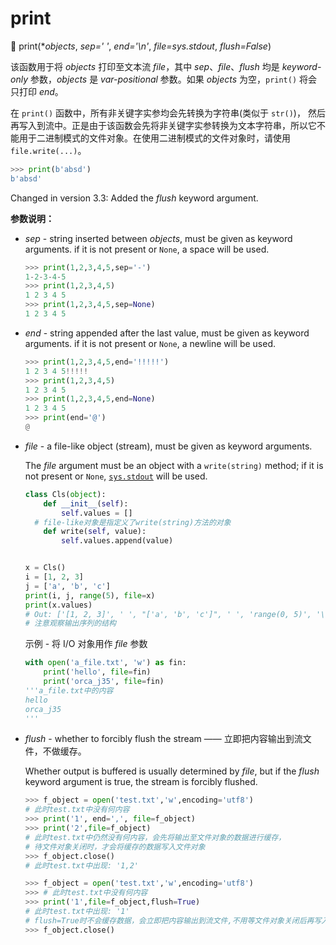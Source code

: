 # print

🔨 print(**objects*, *sep=' '*, *end='\n'*, *file=sys.stdout*, *flush=False*)

该函数用于将 *objects* 打印至文本流 *file*，其中 *sep*、*file*、*flush* 均是 *keyword-only* 参数，*objects* 是 *var-positional* 参数。如果 *objects* 为空，`print()` 将会只打印 *end*。

在 `print()` 函数中，所有非关键字实参均会先转换为字符串(类似于 `str()`)， 然后再写入到流中。正是由于该函数会先将非关键字实参转换为文本字符串，所以它不能用于二进制模式的文件对象。在使用二进制模式的文件对象时，请使用 `file.write(...)`。

```python
>>> print(b'absd')
b'absd'
```

Changed in version 3.3: Added the *flush* keyword argument.

**参数说明：**

- *sep* - string inserted between *objects*, must be given as keyword arguments. if it is not present or `None`, a space will be used.  

  ```python
  >>> print(1,2,3,4,5,sep='-')
  1-2-3-4-5
  >>> print(1,2,3,4,5)
  1 2 3 4 5
  >>> print(1,2,3,4,5,sep=None)
  1 2 3 4 5
  ```

- *end* - string appended after the last value, must be given as keyword arguments.  if it is not present or `None`, a newline will be used.  

  ```python
  >>> print(1,2,3,4,5,end='!!!!!')
  1 2 3 4 5!!!!!
  >>> print(1,2,3,4,5)
  1 2 3 4 5
  >>> print(1,2,3,4,5,end=None)
  1 2 3 4 5
  >>> print(end='@')
  @
  ```

- *file* - a file-like object (stream), must be given as keyword arguments. 

  The *file* argument must be an object with a `write(string)` method; if it is not present or `None`, [`sys.stdout`](https://docs.python.org/3.7/library/sys.html#sys.stdout) will be used. 

  ```python
  class Cls(object):
      def __init__(self):
          self.values = []
  	# file-like对象是指定义了write(string)方法的对象
      def write(self, value):
          self.values.append(value)
  
  
  x = Cls()
  i = [1, 2, 3]
  j = ['a', 'b', 'c']
  print(i, j, range(5), file=x)
  print(x.values)
  # Out: ['[1, 2, 3]', ' ', "['a', 'b', 'c']", ' ', 'range(0, 5)', '\n']
  # 注意观察输出序列的结构
  ```

  示例 - 将 I/O 对象用作 *file* 参数

  ```python
  with open('a_file.txt', 'w') as fin:
      print('hello', file=fin)
      print('orca_j35', file=fin)
  '''a_file.txt中的内容
  hello
  orca_j35
  '''
  ```

- *flush* - whether to forcibly flush the stream —— 立即把内容输出到流文件，不做缓存。

  Whether output is buffered is usually determined by *file*, but if the *flush* keyword argument is true, the stream is forcibly flushed.

  ```python
  >>> f_object = open('test.txt','w',encoding='utf8')
  # 此时test.txt中没有何内容
  >>> print('1', end=',', file=f_object)
  >>> print('2',file=f_object)
  # 此时test.txt中仍然没有何内容，会先将输出至文件对象的数据进行缓存，
  # 待文件对象关闭时，才会将缓存的数据写入文件对象
  >>> f_object.close()
  # 此时test.txt中出现: '1,2'
  
  >>> f_object = open('test.txt','w',encoding='utf8')
  >>> # 此时test.txt中没有何内容
  >>> print('1',file=f_object,flush=True)
  # 此时test.txt中出现: '1'
  # flush=True时不会缓存数据，会立即把内容输出到流文件,不用等文件对象关闭后再写入
  >>> f_object.close()
  ```
